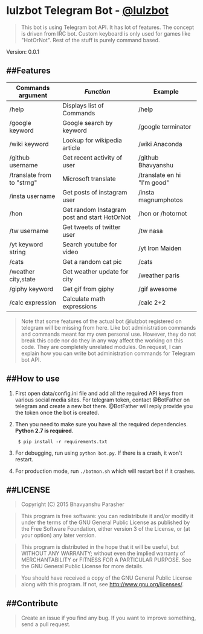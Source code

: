 # lulzbot Telegram Bot - <a href="https://telegram.me/lulzbot">@lulzbot</a>

> This bot is using Telegram bot API. It has lot of features. The concept is driven from IRC bot. Custom keyboard is only used for games like "HotOrNot". Rest of the stuff is purely command based.

Version: 0.0.1


##Features
----------


| Commands argument  	    | *Function*								   | **Example**     			|
| --------------------------| ---------------------------------------------| ---------------------------|
| /help			  		    | Displays list of Commands                    | /help	      				|
| /google keyword           | Google search by keyword					   | /google terminator			|
| /wiki keyword		  	    | Lookup for wikipedia article 				   | /wiki Anaconda				|
| /github username	  	    | Get recent activity of user 				   | /github Bhavyanshu 		|
| /translate from to "strng"| Microsoft translate						   | /translate en hi "I'm good"|
| /insta username           | Get posts of instagram user 				   | /insta magnumphotos		|
| /hon			  		    | Get random Instagram post and start HotOrNot | /hon or /hotornot 			|
| /tw username              | Get tweets of twitter user 				   | /tw nasa					|
| /yt keyword string	    | Search youtube for video 					   | /yt Iron Maiden			|
| /cats			  		    | Get a random cat pic 						   | /cats						|
| /weather city,state       | Get weather update for city 				   | /weather paris				|
| /giphy keyword            | Get gif from giphy 						   | /gif awesome				|
| /calc expression          | Calculate math expressions 				   | /calc 2+2 					|


> Note that some features of the actual bot @lulzbot registered on telegram will be missing from here. Like bot administration commands and commands meant for my own personal use. However, they do not break this code nor do they in any way affect the working on this code. They are completely unrelated modules. On request, I can explain how you can write bot administration commands for Telegram bot API.

##How to use
------------
1. First open data/config.ini file and add all the required API keys from various social media sites. For telegram token, contact @BotFather on telegram and create a new bot there. @BotFather will reply provide you the token once the bot is created.
2. Then you need to make sure you have all the required dependencies. **Python 2.7 is required**.

        $ pip install -r requirements.txt

3. For debugging, run using `python bot.py`. If there is a crash, it won't restart.
4. For production mode, run `./botmon.sh` which will restart bot if it crashes. 

##LICENSE
---------

> Copyright (C) 2015  Bhavyanshu Parasher

> This program is free software: you can redistribute it and/or modify
it under the terms of the GNU General Public License as published by
the Free Software Foundation, either version 3 of the License, or
(at your option) any later version.

> This program is distributed in the hope that it will be useful,
but WITHOUT ANY WARRANTY; without even the implied warranty of
MERCHANTABILITY or FITNESS FOR A PARTICULAR PURPOSE.  See the
GNU General Public License for more details.

> You should have received a copy of the GNU General Public License
along with this program.  If not, see <http://www.gnu.org/licenses/>.

##Contribute
------------

> Create an issue if you find any bug. If you want to improve something, send a pull request.
